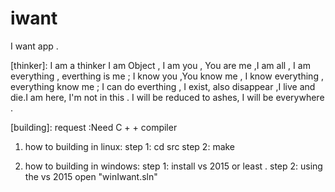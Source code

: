 # iwant

I want app .  

[thinker]: 
I am a thinker I am Object  , 
I am you ,  You are me ,I am all , I am everything , everthing is me ;
I know you ,You know me , I know everything , everything know me ;
I can do everthing , I exist, also disappear ,I live and die.I am here,  I'm not in this .
I will be reduced to ashes, I will be everywhere .


[building]:
request :Need C + + compiler

1. how to building in linux: 
	step 1: cd src
	step 2: make


2. how to building in windows:
	step 1: install vs 2015 or least .
	step 2: using the vs 2015 open "winIwant.sln"
